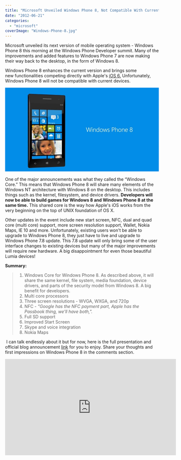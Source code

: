 ```yaml
---
title: "Microsoft Unveiled Windows Phone 8, Not Compatible With Current Devices"
date: "2012-06-21"
categories: 
  - "microsoft"
coverImage: "Windows-Phone-8.jpg"
---
```


Microsoft unveiled its next version of mobile operating system - Windows Phone 8 this morning at the Windows Phone Developer summit. Many of the improvements and added features to Windows Phone 7 are now making their way back to the desktop, in the form of Windows 8.

Windows Phone 8 enhances the current version and brings some new functionalities competing directly with Apple's [iOS 6.](http://icosmogeek.com/new-ios6-the-best-features-in-one-single-post/) Unfortunately, Windows Phone 8 will not be compatible with current devices.

[![](images/Windows-Phone-8.jpg "Windows Phone 8")](http://iCosmoGeek.com/wp-content/uploads/2012/06/Windows-Phone-8.jpg)

One of the major announcements was what they called the “Windows Core.” This means that Windows Phone 8 will share many elements of the Windows NT architecture with Windows 8 on the desktop. This includes things such as the kernel, filesystem, and device drivers. **Developers will now be able to build games for Windows 8 and Windows Phone 8 at the same time.** This shared core is the way how Apple's iOS works from the very beginning on the top of UNIX foundation of OS X.

Other updates in the event include new start screen, NFC, dual and quad core (multi core) support, more screen resolution support, Wallet, Nokia Maps, IE 10 and more. Unfortunately, existing users won't be able to upgrade to Windows Phone 8, they just have to live and upgrade to Windows Phone 7.8 update. This 7.8 update will only bring some of the user interface changes to existing devices but many of the major improvements will require new hardware. A big disappointment for even those beautiful Lumia devices!

**Summary:**

> 1. Windows Core for Windows Phone 8. As described above, it will share the same kernel, file system, media foundation, device drivers, and parts of the security model from Windows 8. A big benefit for developers.
> 2. Multi core processors
> 3. Three screen resolutions - WVGA, WXGA, and 720p
> 4. NFC - _"Google has the NFC payment part, Apple has the Passbook thing, we'll have both,"._ 
> 5. Full SD support
> 6. Improved Start Screen
> 7. Skype and voice integration
> 8. Nokia Maps

 I can talk endlessly about it but for now, here is the full presentation and official blog announcement [link](http://windowsteamblog.com/windows_phone/b/windowsphone/archive/2012/06/20/announcing-windows-phone-8.aspx) for you to enjoy. Share your thoughts and first impressions on Windows Phone 8 in the comments section.

<iframe src="http://www.youtube.com/embed/royJee1SQlY" frameborder="0" width="560" height="315"></iframe>
